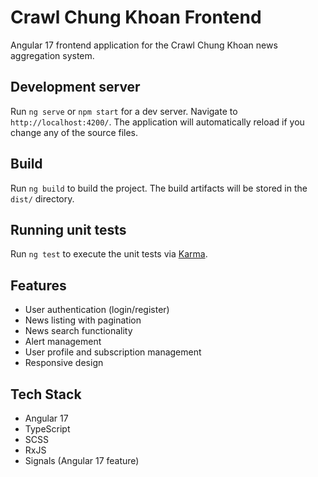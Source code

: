 # Crawl Chung Khoan Frontend

Angular 17 frontend application for the Crawl Chung Khoan news aggregation system.

## Development server

Run `ng serve` or `npm start` for a dev server. Navigate to `http://localhost:4200/`. The application will automatically reload if you change any of the source files.

## Build

Run `ng build` to build the project. The build artifacts will be stored in the `dist/` directory.

## Running unit tests

Run `ng test` to execute the unit tests via [Karma](https://karma-runner.github.io).

## Features

- User authentication (login/register)
- News listing with pagination
- News search functionality
- Alert management
- User profile and subscription management
- Responsive design

## Tech Stack

- Angular 17
- TypeScript
- SCSS
- RxJS
- Signals (Angular 17 feature)


